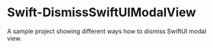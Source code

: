 # Swift-DismissSwiftUIModalView

A sample project showing different ways how to dismiss SwiftUI modal view.
